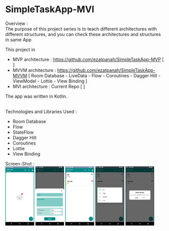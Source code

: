 # SimpleTaskApp-MVI

Overview :
<br>
The purpose of this project series is to teach different architectures with different structures, and you can check these architectures and structures in same App

This project in
- MVP architecture : https://github.com/ezatpanah/SimpleTaskApp-MVP [ ]
- MVVM architecture : https://github.com/ezatpanah/SimpleTaskApp-MVVM [ Room Database - LiveData - Flow - Coroutines - Dagger Hilt - ViewModel - Lottie - View Binding ]
- MVI architecture : Current Repo  [  ]

The app was written in Kotlin.

<br>
Technologies and Libraries Used :

- Room Database
- Flow
- StateFlow
- Dagger Hilt
- Coroutines
- Lottie
- View Binding



Screen-Shot :
<br>
<img alt="Ezatpanah SimpleTaskApp-MVP" src="screenshots/Screenshot_1670439161.png" width="18%"> <img alt="Ezatpanah SimpleTaskApp-MVP" src="screenshots/Screenshot_1670439165.png" width="18%"> <img alt="Ezatpanah SimpleTaskApp-MVP" src="screenshots/Screenshot_1670439228.png" width="18%"> <img alt="Ezatpanah SimpleTaskApp-MVP" src="screenshots/Screenshot_1670439231.png" width="18%"> <img alt="Ezatpanah SimpleTaskApp-MVP" src="screenshots/Screenshot_1670439234.png" width="18%">
